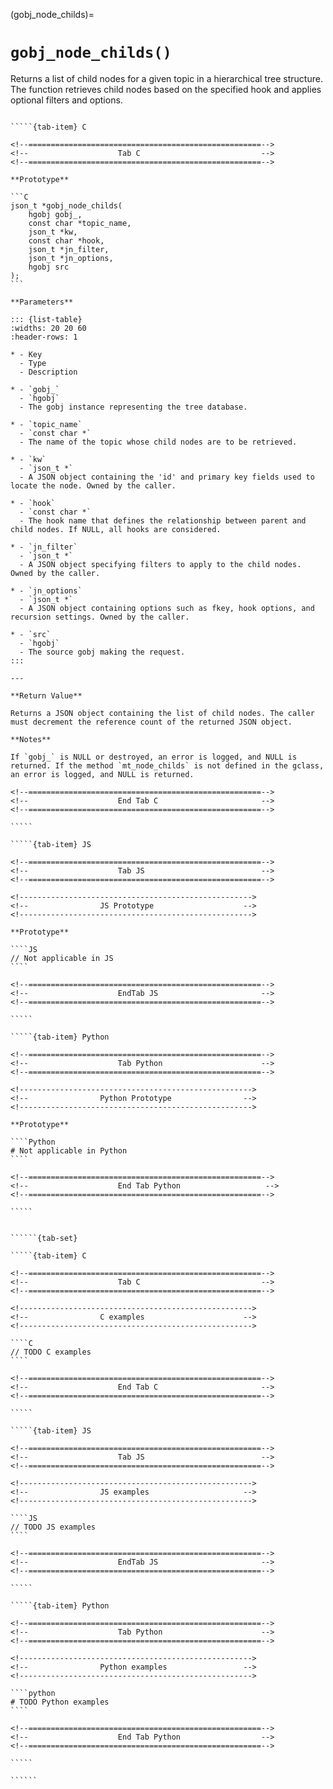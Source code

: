 <!-- ============================================================== -->
(gobj_node_childs)=
# `gobj_node_childs()`
<!-- ============================================================== -->

Returns a list of child nodes for a given topic in a hierarchical tree structure. The function retrieves child nodes based on the specified hook and applies optional filters and options.

<!------------------------------------------------------------>
<!--                    Prototypes                          -->
<!------------------------------------------------------------>

``````{tab-set}

`````{tab-item} C

<!--====================================================-->
<!--                    Tab C                           -->
<!--====================================================-->

**Prototype**

```C
json_t *gobj_node_childs(
    hgobj gobj_,
    const char *topic_name,
    json_t *kw,
    const char *hook,
    json_t *jn_filter,
    json_t *jn_options,
    hgobj src
);
```

**Parameters**

::: {list-table}
:widths: 20 20 60
:header-rows: 1

* - Key
  - Type
  - Description

* - `gobj_`
  - `hgobj`
  - The gobj instance representing the tree database.

* - `topic_name`
  - `const char *`
  - The name of the topic whose child nodes are to be retrieved.

* - `kw`
  - `json_t *`
  - A JSON object containing the 'id' and primary key fields used to locate the node. Owned by the caller.

* - `hook`
  - `const char *`
  - The hook name that defines the relationship between parent and child nodes. If NULL, all hooks are considered.

* - `jn_filter`
  - `json_t *`
  - A JSON object specifying filters to apply to the child nodes. Owned by the caller.

* - `jn_options`
  - `json_t *`
  - A JSON object containing options such as fkey, hook options, and recursion settings. Owned by the caller.

* - `src`
  - `hgobj`
  - The source gobj making the request.
:::

---

**Return Value**

Returns a JSON object containing the list of child nodes. The caller must decrement the reference count of the returned JSON object.

**Notes**

If `gobj_` is NULL or destroyed, an error is logged, and NULL is returned. If the method `mt_node_childs` is not defined in the gclass, an error is logged, and NULL is returned.

<!--====================================================-->
<!--                    End Tab C                       -->
<!--====================================================-->

`````

`````{tab-item} JS

<!--====================================================-->
<!--                    Tab JS                          -->
<!--====================================================-->

<!---------------------------------------------------->
<!--                JS Prototype                    -->
<!---------------------------------------------------->

**Prototype**

````JS
// Not applicable in JS
````

<!--====================================================-->
<!--                    EndTab JS                       -->
<!--====================================================-->

`````

`````{tab-item} Python

<!--====================================================-->
<!--                    Tab Python                      -->
<!--====================================================-->

<!---------------------------------------------------->
<!--                Python Prototype                -->
<!---------------------------------------------------->

**Prototype**

````Python
# Not applicable in Python
````

<!--====================================================-->
<!--                    End Tab Python                   -->
<!--====================================================-->

`````

``````

<!------------------------------------------------------------>
<!--                    Examples                            -->
<!------------------------------------------------------------>

```````{dropdown} Examples

``````{tab-set}

`````{tab-item} C

<!--====================================================-->
<!--                    Tab C                           -->
<!--====================================================-->

<!---------------------------------------------------->
<!--                C examples                      -->
<!---------------------------------------------------->

````C
// TODO C examples
````

<!--====================================================-->
<!--                    End Tab C                       -->
<!--====================================================-->

`````

`````{tab-item} JS

<!--====================================================-->
<!--                    Tab JS                          -->
<!--====================================================-->

<!---------------------------------------------------->
<!--                JS examples                     -->
<!---------------------------------------------------->

````JS
// TODO JS examples
````

<!--====================================================-->
<!--                    EndTab JS                       -->
<!--====================================================-->

`````

`````{tab-item} Python

<!--====================================================-->
<!--                    Tab Python                      -->
<!--====================================================-->

<!---------------------------------------------------->
<!--                Python examples                 -->
<!---------------------------------------------------->

````python
# TODO Python examples
````

<!--====================================================-->
<!--                    End Tab Python                  -->
<!--====================================================-->

`````

``````

```````

